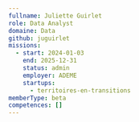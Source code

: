 ```yaml
---
fullname: Juliette Guirlet
role: Data Analyst
domaine: Data
github: juguirlet
missions:
  - start: 2024-01-03
    end: 2025-12-31
    status: admin
    employer: ADEME
    startups:
      - territoires-en-transitions
memberType: beta
competences: []
---
```

